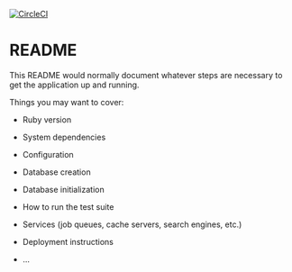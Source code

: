[![CircleCI](https://dl.circleci.com/status-badge/img/gh/bigbinary/granite/tree/main.svg?style=svg)](https://dl.circleci.com/status-badge/redirect/gh/bigbinary/granite/tree/main)



# README

This README would normally document whatever steps are necessary to get the
application up and running.

Things you may want to cover:

* Ruby version

* System dependencies

* Configuration

* Database creation

* Database initialization

* How to run the test suite

* Services (job queues, cache servers, search engines, etc.)

* Deployment instructions

* ...
